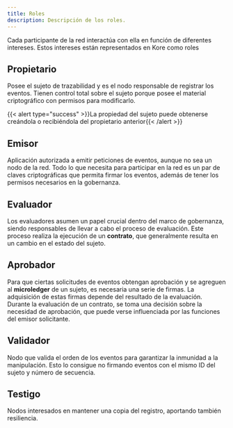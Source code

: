 ```yaml
---
title: Roles
description: Descripción de los roles.
---
```


Cada participante de la red interactúa con ella en función de diferentes intereses. Estos intereses están representados en Kore como roles

## Propietario
Posee el sujeto de trazabilidad y es el nodo responsable de registrar los eventos. Tienen control total sobre el sujeto porque posee el material criptográfico con permisos para modificarlo.

{{< alert type="success" >}}La propiedad del sujeto puede obtenerse creándola o recibiéndola del propietario anterior{{< /alert >}}
## Emisor
Aplicación autorizada a emitir peticiones de eventos, aunque no sea un nodo de la red. Todo lo que necesita para participar en la red es un par de claves criptográficas que permita firmar los eventos, además de tener los permisos necesarios en la gobernanza.
## Evaluador
Los evaluadores asumen un papel crucial dentro del marco de gobernanza, siendo responsables de llevar a cabo el proceso de evaluación. Este proceso realiza la ejecución de un **contrato**, que generalmente resulta en un cambio en el estado del sujeto.
## Aprobador
Para que ciertas solicitudes de eventos obtengan aprobación y se agreguen al **microledger** de un sujeto, es necesaria una serie de firmas. La adquisición de estas firmas depende del resultado de la evaluación. Durante la evaluación de un contrato, se toma una decisión sobre la necesidad de aprobación, que puede verse influenciada por las funciones del emisor solicitante.
## Validador
Nodo que valida el orden de los eventos para garantizar la inmunidad a la manipulación. Esto lo consigue no firmando eventos con el mismo ID del sujeto y número de secuencia.
## Testigo
Nodos interesados en mantener una copia del registro, aportando también resiliencia.